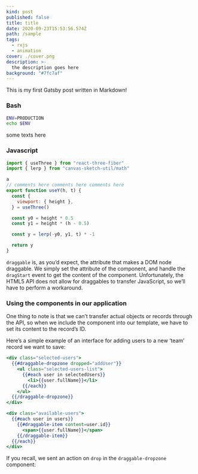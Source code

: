 ```yaml
---
kind: post
published: false
title: title
date: 2020-09-23T15:53:56.574Z
path: /sample
tags:
  - rxjs
  - animation
cover: ./cover.png
description: >-
  the description goes here
background: "#7fc7af"
---
```


This is my first Gatsby post written in Markdown!

<!-- ![image](./cover-1.jpg) -->

### Bash

```bash
ENV=PRODUCTION
echo $ENV
```

some texts here

### Javascript

```javascript
import { useThree } from "react-three-fiber"
import { lerp } from "canvas-sketch-util/math"

a
// comments here comments here comments here
export function useY(h, t) {
  const {
    viewport: { height },
  } = useThree()

  const y0 = height * 0.5
  const y1 = height * (h - 0.5)

  const y = lerp(-y0, y1, t) * -1

  return y
}
```

`draggable` is, as you’d expect, the attribute that makes a DOM node draggable. We simply set the attribute of the component, and handle the `dragStart` event to get the content of the component. Unfortunately, the HTML5 API does not allow for draggables to transfer JavaScript, so we’ll have to perform a workaround.

### Using the components in our application

One thing to note is that we can’t transfer actual objects or records through the API, so when we include the component into our template, we have to set its content to the record’s ID.

Here’s a simple example of an interface for adding users to a new ‘team’ record we want to save:

```handlebars
<div class="selected-users">
  {{#draggable-dropzone dropped="addUser"}}
    <ul class="selected-users-list">
      {{#each user in selectedUsers}}
        <li>{{user.fullName}}</li>
      {{/each}}
    </ul>
  {{/draggable-dropzone}}
</div>

<div class="available-users">
  {{#each user in users}}
    {{#draggable-item content=user.id}}
      <span>{{user.fullName}}</span>
    {{/draggable-item}}
  {{/each}}
</div>
```

If you recall, we sent an action on `drop` in the `draggable-dropzone` component:
